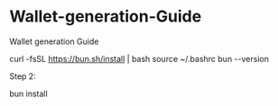 # Wallet-generation-Guide
Wallet generation Guide

curl -fsSL https://bun.sh/install | bash
source ~/.bashrc
bun --version

 Step 2:

 bun install
